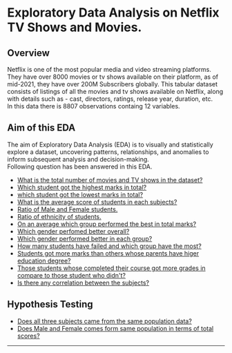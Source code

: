 # Exploratory Data Analysis on Netflix TV Shows and Movies.

## Overview
Netflix is one of the most popular media and video streaming platforms. They have over 8000 movies or tv shows available on their platform, as of mid-2021, they have over 200M Subscribers globally. This tabular dataset consists of listings of all the movies and tv shows available on Netflix, along with details such as - cast, directors, ratings, release year, duration, etc.
<br>
In this data there is 8807 observations containg 12 variables.
<br>
## Aim of this EDA
The aim of Exploratory Data Analysis (EDA) is to visually and statistically explore a dataset, uncovering patterns, relationships, and anomalies to inform subsequent analysis and decision-making.
<br>
Following question has been answered in this EDA.
* [What is the total number of movies and TV shows in the dataset?](#avg)
* [Which student got the highest marks in total?](#high)
* [which student got the lowest marks in total?](#low)
* [What is the average score of students in each subjects?](#sub)
* [Ratio of Male and Female students.](#ratio)
* [Ratio of ethnicity of students.](#eth)
* [On an average which group performed the best in total marks?](#grp)
* [Which gender perfomed better overall?](#over)
* [Which gender performed better in each group?](#grp2)
* [How many students have failed and which group have the most?](#fail)
* [Students got more marks than others whose parents have higer education degree?](#par)
* [Those students whose completed their course got more grades in compare to those student who didn't?](#course)
* [Is there any correlation between the subjects?](#corr)
## Hypothesis Testing
* [Does all three subjects came from the same population data?](#hy1)
* [Does Male and Female comes form same population in terms of total scores?](#hy2)
---
